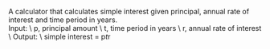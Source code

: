 A calculator that calculates simple interest given principal, annual rate of interest and time period in years. \
Input: \ 
   p, principal amount \ 
   t, time period in years \ 
   r, annual rate of interest \ 
Output: \ 
   simple interest = p*t*r
